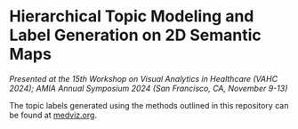 # Hierarchical Topic Modeling and Label Generation on 2D Semantic Maps

_Presented at the 15th Workshop on Visual Analytics in Healthcare (VAHC 2024); AMIA Annual Symposium 2024 (San Francisco, CA, November 9-13)_

The topic labels generated using the methods outlined in this repository can be found at [medviz.org](https://medviz.org/app/).
